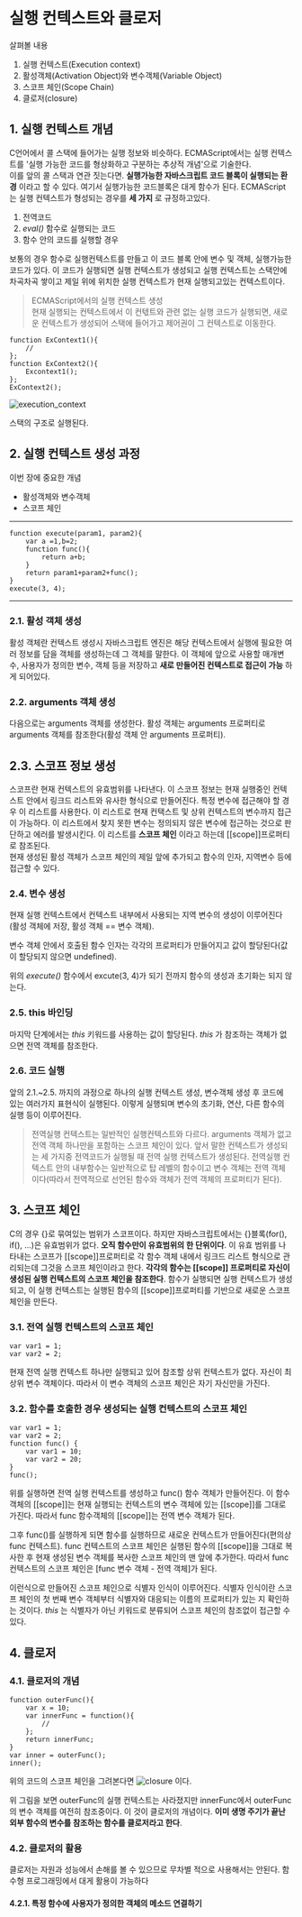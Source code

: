 # 실행 컨텍스트와 클로저
살펴볼 내용
1. 실행 컨텍스트(Execution context)
2. 활성객체(Activation Object)와 변수객체(Variable Object)
3. 스코프 체인(Scope Chain)
4. 클로저(closure)

## 1. 실행 컨텍스트 개념
C언어에서 콜 스택에 들어가는 실행 정보와 비슷하다. ECMAScript에서는 실행 컨텍스트를 '실행 가능한 코드를 형상화하고 구분하는 추상적 개념'으로 기술한다.
<br>이를 앞의 콜 스택과 연관 짓는다면. __실행가능한 자바스크립트 코드 블록이 실행되는 환경__ 이라고 할 수 있다. 여기서 실행가능한 코드블록은 대게 함수가 된다. ECMAScript는 실행 컨텍스트가 형성되는 경우를 __세 가지__ 로 규정하고있다.
1. 전역코드
2. _eval()_ 함수로 실행되는 코드
3. 함수 안의 코드를 실행할 경우

보통의 경우 함수로 실행컨텍스트를 만들고 이 코드 블록 안에 변수 및 객체, 실행가능한 코드가 있다. 이 코드가 실행되면 실행 컨텍스트가 생성되고 실행 컨텍스트는 스택안에 차곡차곡 쌓이고 제일 위에 위치한 실행 컨텍스트가 현재 실행되고있는 컨텍스트이다.
>ECMAScript에서의 실행 컨텍스트 생성<br>
>현재 실행되는 컨텍스트에서 이 컨텏트와 관련 없는 실행 코드가 실행되면, 새로운 컨텍스트가 생성되어 스택에 들어가고 제어권이 그 컨텍스트로 이동한다.

    function ExContext1(){
        //
    };
    function ExContext2(){
        Excontext1();
    };
    ExContext2();

![execution_context](./img/execution_context.PNG)

스택의 구조로 실행된다.

## 2. 실행 컨텍스트 생성 과정
이번 장에 중요한 개념
* 활성객체와 변수객체
* 스코프 체인
---

    function execute(param1, param2){
        var a =1,b=2;
        function func(){
            return a+b;
        }
        return param1+param2+func();
    }
    execute(3, 4);

---
### 2.1. 활성 객체 생성
활성 객체란 컨텍스트 생성시 자바스크립트 엔진은 해당 컨텍스트에서 실행에 필요한 여러 정보를 담을 객체를 생성하는데 그 객체를 말한다. 이 객체에 앞으로 사용할 매개변수, 사용자가 정의한 변수, 객체 등을 저장하고 __새로 만들어진 컨텍스트로 접근이 가능__ 하게 되어있다.

### 2.2. arguments 객체 생성
다음으로는 arguments 객체를 생성한다. 활성 객체는 arguments 프로퍼티로 arguments 객체를 참조한다(활성 객체 안 arguments 프로퍼티).

## 2.3. 스코프 정보 생성
스코프란 현재 컨텍스트의 유효범위를 나타낸다. 이 스코프 정보는 현재 실행중인 컨텍스트 안에서 링크드 리스트와 유사한 형식으로 만들어진다. 특정 변수에 접근해야 할 경우 이 리스트를 사용한다. 이 리스트로 현재 컨택스트 및 상위 컨텍스트의 변수까지 접근이 가능하다. 이 리스트에서 찾지 못한 변수는 정의되지 않은 변수에 접근하는 것으로 판단하고 에러를 발생시킨다. 이 리스트를 __스코프 체인__ 이라고 하는데 \[\[scope\]\]프로퍼티로 참조된다.<br>
현재 생성된 활성 객체가 스코프 체인의 제일 앞에 추가되고 함수의 인자, 지역변수 등에 접근할 수 있다.

### 2.4. 변수 생성
현재 실행 컨텍스트에서 컨텍스트 내부에서 사용되는 지역 변수의 생성이 이루어진다(활성 객체에 저장, 활성 객체 == 변수 객체).

변수 객체 안에서 호출된 함수 인자는 각각의 프로퍼티가 만들어지고 값이 할당된다(값이 할당되지 않으면 undefined). 

위의 _execute()_ 함수에서 excute(3, 4)가 되기 전까지 함수의 생성과 초기화는 되지 않는다. 

### 2.5. this 바인딩
마지막 단계에서는 _this_ 키워드를 사용하는 값이 할당된다. _this_ 가 참조하는 객체가 없으면 전역 객체를 참조한다.

### 2.6. 코드 실행
앞의 2.1.~2.5. 까지의 과정으로 하나의 실행 컨텍스트 생성, 변수객체 생성 후 코드에 있는 여러가지 표현식이 실행된다. 이렇게 실행되며 변수의 초기화, 연산, 다른 함수의 실행 등이 이루어진다.
> 전역실행 컨텍스트는 일반적인 실행컨텍스트와 다르다. arguments 객체가 없고 전역 객체 하나만을 포함하는 스코프 체인이 있다. 앞서 말한 컨텍스트가 생성되는 세 가지중 전역코드가 실행될 때 전역 실행 컨텍스트가 생성된다. 전역실행 컨텍스트 안의 내부함수는 일반적으로 탑 레벨의 함수이고 변수 객체는 전역 객체이다(따라서 전역적으로 선언된 함수와 객체가 전역 객체의 프로퍼티가 된다).

## 3. 스코프 체인
C의 경우 {}로 묶여있는 범위가 스코프이다. 하지만 자바스크립트에서는 {}블록(for(), if(), ...)은 유효범위가 없다. __오직 함수만이 유효범위의 한 단위이다__. 이 유효 범위를 나타내는 스코프가 \[\[scope\]\]프로퍼티로 각 함수 객체 내에서 링크드 리스트 형식으로 관리되는데 그것을 스코프 체인이라고 한다.
__각각의 함수는 \[\[scope\]\] 프로퍼티로 자신이 생성된 실행 컨텍스트의 스코프 체인을 참조한다__. 함수가 실행되면 실행 컨텍스트가 생성되고, 이 실행 컨텍스트는 실행된 함수의 \[\[scope\]\]프로퍼티를 기반으로 새로운 스코프 체인을 만든다.

### 3.1. 전역 실행 컨텍스트의 스코프 체인
    var var1 = 1;
    var var2 = 2;

현재 전역 실행 컨텍스트 하나만 실행되고 있어 참조할 상위 컨텍스트가 없다. 자신이 최상위 변수 객체이다. 따라서 이 변수 객체의 스코프 체인은 자기 자신만을 가진다.

### 3.2. 함수를 호출한 경우 생성되는 실행 컨텍스트의 스코프 체인
    var var1 = 1;
    var var2 = 2;
    function func() {
        var var1 = 10;
        var var2 = 20;
    }
    func();

위를 실행하면 전역 실행 컨텍스트를 생성하고 func() 함수 객체가 만들어진다. 이 함수 객체의 \[\[scope\]\]는 현재 실행되는 컨텍스트의 변수 객체에 있는 \[\[scope\]\]를 그대로 가진다. 따라서 func 함수객체의 \[\[scope\]\]는 전역 변수 객체가 된다.

그후 func()를 실행하게 되면 함수를 실행하므로 새로운 컨텍스트가 만들어진다(편의상 func 컨텍스트). func 컨텍스트의 스코프 체인은 실행된 함수의 \[\[scope\]\]을 그대로 복사한 후 현재 생성된 변수 객체를 복사한 스코프 체인의 맨 앞에 추가한다. 따라서 func 컨텍스트의 스코프 체인은 \[func 변수 객체 - 전역 객체\]가 된다.

이런식으로 만들어진 스코프 체인으로 식별자 인식이 이루어진다. 식별자 인식이란 스코프 체인의 첫 번째 변수 객체부터 식별자와 대응되는 이름의 프로퍼티가 있는 지 확인하는 것이다. _this_ 는 식별자가 아닌 키워드로 분류되어 스코프 체인의 참조없이 접근할 수 있다.

## 4. 클로저

### 4.1. 클로저의 개념
    function outerFunc(){
        var x = 10;
        var innerFunc = function(){
            //
        };
        return innerFunc;
    }
    var inner = outerFunc();
    inner();
위의 코드의 스코프 체인을 그려본다면
![closure](./img/closure.PNG)
이다.

위 그림을 보면 outerFunc의 실행 컨텍스트는 사라졌지만 innerFunc에서 outerFunc의 변수 객체를 여전히 참조중이다. 이 것이 클로저의 개념이다.
__이미 생명 주기가 끝난 외부 함수의 변수를 참조하는 함수를 클로저라고 한다__.

### 4.2. 클로저의 활용
클로저는 자원과 성능에서 손해를 볼 수 있으므로 무차별 적으로 사용해서는 안된다. 함수형 프로그래밍에서 대게 활용이 가능하다

#### 4.2.1. 특정 함수에 사용자가 정의한 객체의 메소드 연결하기

